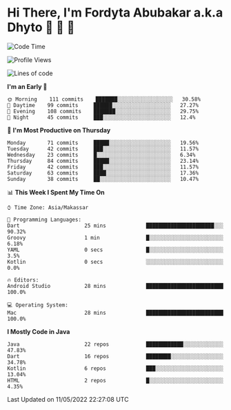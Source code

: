 # Hi There, I'm Fordyta Abubakar a.k.a Dhyto 👋 👋 👋

<!--
**DhytoDev/dhytodev** is a ✨ _special_ ✨ repository because its `README.md` (this file) appears on your GitHub profile.

Here are some ideas to get you started:

- 🔭 I’m currently working on ...
- 🌱 I’m currently learning ...
- 👯 I’m looking to collaborate on ...
- 🤔 I’m looking for help with ...
- 💬 Ask me about ...
- 📫 How to reach me: ...
- 😄 Pronouns: ...
- ⚡ Fun fact: ...
-->

<!--START_SECTION:waka-->
![Code Time](http://img.shields.io/badge/Code%20Time-0-blue)

![Profile Views](http://img.shields.io/badge/Profile%20Views-6-blue)

![Lines of code](https://img.shields.io/badge/From%20Hello%20World%20I%27ve%20Written-134%20Thousand%20lines%20of%20code-blue)

**I'm an Early 🐤** 

```text
🌞 Morning    111 commits    ███████░░░░░░░░░░░░░░░░░░   30.58% 
🌆 Daytime    99 commits     ██████░░░░░░░░░░░░░░░░░░░   27.27% 
🌃 Evening    108 commits    ███████░░░░░░░░░░░░░░░░░░   29.75% 
🌙 Night      45 commits     ███░░░░░░░░░░░░░░░░░░░░░░   12.4%

```
📅 **I'm Most Productive on Thursday** 

```text
Monday       71 commits     █████░░░░░░░░░░░░░░░░░░░░   19.56% 
Tuesday      42 commits     ███░░░░░░░░░░░░░░░░░░░░░░   11.57% 
Wednesday    23 commits     █░░░░░░░░░░░░░░░░░░░░░░░░   6.34% 
Thursday     84 commits     █████░░░░░░░░░░░░░░░░░░░░   23.14% 
Friday       42 commits     ███░░░░░░░░░░░░░░░░░░░░░░   11.57% 
Saturday     63 commits     ████░░░░░░░░░░░░░░░░░░░░░   17.36% 
Sunday       38 commits     ██░░░░░░░░░░░░░░░░░░░░░░░   10.47%

```


📊 **This Week I Spent My Time On** 

```text
⌚︎ Time Zone: Asia/Makassar

💬 Programming Languages: 
Dart                     25 mins             ██████████████████████░░░   90.32% 
Groovy                   1 min               █░░░░░░░░░░░░░░░░░░░░░░░░   6.18% 
YAML                     0 secs              █░░░░░░░░░░░░░░░░░░░░░░░░   3.5% 
Kotlin                   0 secs              ░░░░░░░░░░░░░░░░░░░░░░░░░   0.0%

🔥 Editors: 
Android Studio           28 mins             █████████████████████████   100.0%

💻 Operating System: 
Mac                      28 mins             █████████████████████████   100.0%

```

**I Mostly Code in Java** 

```text
Java                     22 repos            ████████████░░░░░░░░░░░░░   47.83% 
Dart                     16 repos            ████████░░░░░░░░░░░░░░░░░   34.78% 
Kotlin                   6 repos             ███░░░░░░░░░░░░░░░░░░░░░░   13.04% 
HTML                     2 repos             █░░░░░░░░░░░░░░░░░░░░░░░░   4.35%

```



 Last Updated on 11/05/2022 22:27:08 UTC
<!--END_SECTION:waka-->

